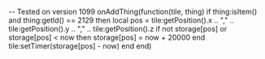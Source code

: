 -- Tested on version 1099
onAddThing(function(tile, thing)
  if thing:isItem() and thing:getId() == 2129 then
    local pos = tile:getPosition().x .. "," .. tile:getPosition().y .. "," .. tile:getPosition().z
    if not storage[pos] or storage[pos] < now then 
      storage[pos] = now + 20000
    end
    tile:setTimer(storage[pos] - now)
  end
end)